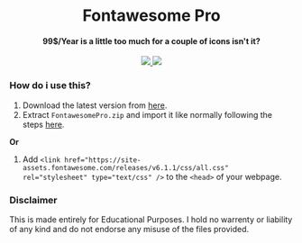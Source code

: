 <h1 align="center">
  Fontawesome Pro
  <br>
</h1>

<h4 align="center">99$/Year is a little too much for a couple of icons isn't it?</h4>

<p align="center">
  <a href="https://github.com/smintf/FontawesomePro/">
      <img src="https://img.shields.io/github/workflow/status/smintf/FontawesomePro/nightly.link/main?label=workflow">
  </a>
  <a>
  <a href="https://github.com/smintf/FontawesomePro/releases/tag/v6.1.1">
      <img src="https://img.shields.io/badge/version-6.1.1-blue?logo=fontawesome">
  </a>
</p>

### How do i use this?

1. Download the latest version from [here](https://nightly.link/smintf/FontawesomePro/workflows/main/main/FontawesomePro.zip).
2. Extract `FontawesomePro.zip` and import it like normally following the steps [here](https://fontawesome.com/docs/web/setup/get-started).

**Or**

1. Add ```<link href="https://site-assets.fontawesome.com/releases/v6.1.1/css/all.css" rel="stylesheet" type="text/css" />``` to the `<head>` of your webpage.

### Disclaimer

This is made entirely for Educational Purposes. I hold no warrenty or liability of any kind and do not endorse any misuse of the files provided.  
